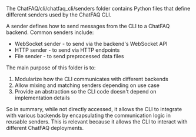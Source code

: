 The ChatFAQ/cli/chatfaq_cli/senders folder contains Python files that define different senders used by the ChatFAQ CLI.

A sender defines how to send messages from the CLI to a ChatFAQ backend. Common senders include:

- WebSocket sender - to send via the backend's WebSocket API
- HTTP sender - to send via HTTP endpoints
- File sender - to send preprocessed data files

The main purpose of this folder is to:

1. Modularize how the CLI communicates with different backends
2. Allow mixing and matching senders depending on use case
3. Provide an abstraction so the CLI code doesn't depend on implementation details

So in summary, while not directly accessed, it allows the CLI to integrate with various backends by encapsulating the communication logic in reusable senders. This is relevant because it allows the CLI to interact with different ChatFAQ deployments.
